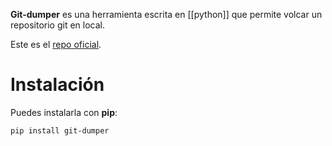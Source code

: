 **Git-dumper** es una herramienta escrita en [[python]] que permite volcar un repositorio git en local.

Este es el [repo oficial](https://github.com/arthaud/git-dumper).

# Instalación

Puedes instalarla con **pip**:

```bash
pip install git-dumper
```